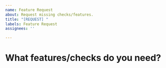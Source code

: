 ```yaml
---
name: Feature Request
about: Request missing checks/features.
title: "[REQUEST] "
labels: Feature Request
assignees: ''

---
```


# What features/checks do you need?
<!-- Tell us here. -->
